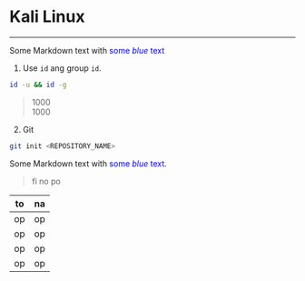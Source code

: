 # **Kali Linux**

---

Some Markdown text with <span style="color:blue">some *blue* text</span>

1. Use `id` ang group `id`.
```bash
id -u && id -g
```
> 1000\
> 1000

2. Git
```bash
git init <REPOSITORY_NAME>
```

<p>Some Markdown text with <span style="color:blue">some <em>blue</em> text</span>.</p>

> fi
> no
> po

| to | na |
| --- | --- |
| op | op |
| op | op |
| op | op |
| op | op |







